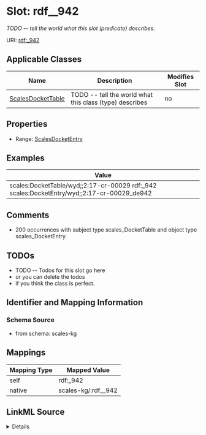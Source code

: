 

# Slot: rdf__942


_TODO -- tell the world what this slot (predicate) describes._





URI: [rdf:_942](http://www.w3.org/1999/02/22-rdf-syntax-ns#_942)



<!-- no inheritance hierarchy -->





## Applicable Classes

| Name | Description | Modifies Slot |
| --- | --- | --- |
| [ScalesDocketTable](../classes/ScalesDocketTable.md) | TODO -- tell the world what this class (type) describes |  no  |







## Properties

* Range: [ScalesDocketEntry](../classes/ScalesDocketEntry.md)






## Examples

| Value |
| --- |
| scales:DocketTable/wyd;;2:17-cr-00029 rdf:_942 scales:DocketEntry/wyd;;2:17-cr-00029_de942 |

## Comments

* 200 occurrences with subject type scales_DocketTable and object type scales_DocketEntry.

## TODOs

* TODO -- Todos for this slot go here
* or you can delete the todos
* if you think the class is perfect.

## Identifier and Mapping Information







### Schema Source


* from schema: scales-kg




## Mappings

| Mapping Type | Mapped Value |
| ---  | ---  |
| self | rdf:_942 |
| native | scales-kg/:rdf__942 |




## LinkML Source

<details>
```yaml
name: rdf__942
description: TODO -- tell the world what this slot (predicate) describes.
todos:
- TODO -- Todos for this slot go here
- or you can delete the todos
- if you think the class is perfect.
comments:
- 200 occurrences with subject type scales_DocketTable and object type scales_DocketEntry.
examples:
- value: scales:DocketTable/wyd;;2:17-cr-00029 rdf:_942 scales:DocketEntry/wyd;;2:17-cr-00029_de942
from_schema: scales-kg
rank: 1000
slot_uri: rdf:_942
alias: rdf__942
domain_of:
- scales_DocketTable
range: scales_DocketEntry

```
</details>